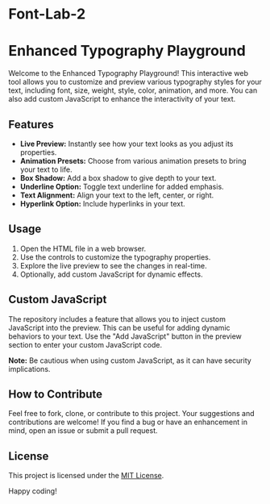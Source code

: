 # Font-Lab-2
# Enhanced Typography Playground

Welcome to the Enhanced Typography Playground! This interactive web tool allows you to customize and preview various typography styles for your text, including font, size, weight, style, color, animation, and more. You can also add custom JavaScript to enhance the interactivity of your text.

## Features

- **Live Preview:** Instantly see how your text looks as you adjust its properties.
- **Animation Presets:** Choose from various animation presets to bring your text to life.
- **Box Shadow:** Add a box shadow to give depth to your text.
- **Underline Option:** Toggle text underline for added emphasis.
- **Text Alignment:** Align your text to the left, center, or right.
- **Hyperlink Option:** Include hyperlinks in your text.

## Usage

1. Open the HTML file in a web browser.
2. Use the controls to customize the typography properties.
3. Explore the live preview to see the changes in real-time.
4. Optionally, add custom JavaScript for dynamic effects.

## Custom JavaScript

The repository includes a feature that allows you to inject custom JavaScript into the preview. This can be useful for adding dynamic behaviors to your text. Use the "Add JavaScript" button in the preview section to enter your custom JavaScript code.

**Note:** Be cautious when using custom JavaScript, as it can have security implications.

## How to Contribute

Feel free to fork, clone, or contribute to this project. Your suggestions and contributions are welcome! If you find a bug or have an enhancement in mind, open an issue or submit a pull request.

## License

This project is licensed under the [MIT License](LICENSE).

Happy coding!
